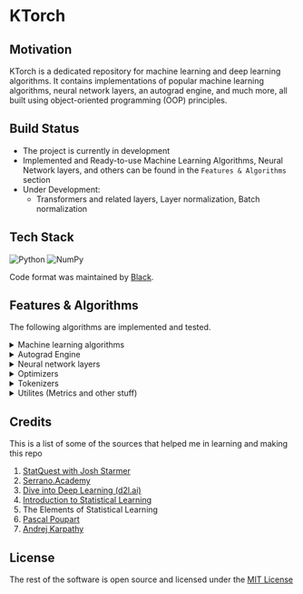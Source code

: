# KTorch

## Motivation

KTorch is a dedicated repository for machine learning and deep learning algorithms. It contains implementations of popular machine learning algorithms, neural network layers, an autograd engine, and much more, all built using object-oriented programming (OOP) principles.

## Build Status

- The project is currently in development
- Implemented and Ready-to-use Machine Learning Algorithms, Neural Network layers, and others can be found in the `Features & Algorithms` section
- Under Development:
  - Transformers and related layers, Layer normalization, Batch normalization

## Tech Stack

<div align="center>
  
[![Python](https://img.shields.io/badge/python-3670A0?style=for-the-badge&logo=python&logoColor=ffdd54)](https://www.python.org/)
![NumPy](https://img.shields.io/badge/numpy-%23013243.svg?style=for-the-badge&logo=numpy&logoColor=white)
  
</div>

Code format was maintained by [Black](https://black.readthedocs.io/en/stable/).

## Features & Algorithms

The following algorithms are implemented and tested.

<details>
<summary>Machine learning algorithms</summary>

- [k-Nearest Neighbors Regressor](./algorithms/neighbors/KNeighborsRegressor.py)
- [k-Nearest Neighbors Classifier](./algorithms/neighbors/KNeighborsClassifier.py)
- [Linear Regression](./algorithms/linear_model/LinearRegression.py)
- [Logistic Regression](./algorithms/linear_model/LogisticRegression.py)
- [Ridge Regression](./algorithms/linear_model/RidgeRegression.py)
- [SGD Regression (Linear/Ridge/Lasso/Elasticnet)](./algorithms/linear_model/SGDRegressor.py)
- [Linear Discriminant Analysis](./algorithms/discriminant_analysis/LinearDiscriminantAnalysis.py)
- [Quadratic Discriminant Analysis](./algorithms/discriminant_analysis/QuadraticDiscriminantAnalysis.py)
- [Gaussian Naive Bayes](./algorithms/naive_bayes/GaussianNB.py)
- [Multinomial Naive Bayes](./algorithms/naive_bayes/MultinomialNB.py)
- [Support Vector Classifier](./algorithms/svm/SVC.py)
- [Decision Tree Regressor](./algorithms/tree/DecisionTreeRegressor.py)
- [Decision Tree Classifier](./algorithms/tree/DecisionTreeClassifier.py)
- [Random Forest Classifier](./algorithms/ensemble/RandomForestClassifier.py)
- [Random Forest Regressor](./algorithms/ensemble/RandomForestRegressor.py)
- [Locally Weighted Regressor](./algorithms/non_parametric/LocallyWeightedRegressor.py)
- [Perceptron](./algorithms/linear_model/Perceptron.py)
- [AdaBoostClassifier](./algorithms/ensemble/AdaBoostClassifier.py)
- [GradientBoostingClassifier](./algorithms/ensemble/GradientBoostingClassifier.py)
- [GradientBoostingRegressor](./algorithms/ensemble/GradientBoostingRegressor.py)
</details>

<details>
  <summary>Autograd Engine</summary>

- [Tensor](./autograd/engine.py) which supports the forward and backward propagations of the following operations:
  - Addition (`__add__`, `__radd__`)
  - Subtraction (`__sub__`, `__rsub__`)
  - Multiplication (`__mul__`, `__rmul__`)
  - Division (`__truediv__`)
  - Power (`__pow__`, `square`)
  - Negation (`__neg__`)
  - Matrix multiplication (`__matmul__`)
  - Relu (`ReLU`)
  - Sigmoid (`sigmoid`)
  - Tanh (`tanh`)
  - Exponential (`exp`)
  - Logarithm (`log`)
  - Sum (`sum`)
  - Mean (`mean`)
  - Variance (`var`)
  - Maximum (`max`)
  - Minimum (`min`)
  - Cosine (`cos`)
  - Sine (`sin`)
  - Greater Than (`__gt__`)
  - Cumulative Distribution Function (`phi`)
  - Split (`split`)
  - Masked Fill (`masked_fill`)
  - Softmax (`softmax`)
  - Unsqueeze (`unsqueeze`)
  - Squeeze (`squeeze`)
  - Transpose (`transpose`)
  - 2D Convolution (`conv2d`)
  - Padding (`pad`)
  - Flip (`flip`)
  - Concatenate (`cat`)
  - Clamp (`clamp`)
  - One Hot Encoding (`one_hot`)
  - Absolute (`abs`)
  - Flatten (`flatten`)
  - View (`view`)
  - Get Item (`__getitem__`)

</details>

<details>
<summary>Neural network layers</summary>

- [Linear Layer](./nn/Linear.py)
- [Conv2d](./nn/Conv2d.py) - A 2D Convolutional layer
- [MaxPool2d](./nn/MaxPool2d.py)
- [AvgPool2d](./nn/AvgPool2d.py)
- [RNNCell](./nn/RNNCell.py) - A single RNN unit with tanh or ReLU non-linearity
- [RNN / Bidirectional RNN](./nn/RNN.py) - A multi-layer RNN using the RNNCell class
- [GRUCell](./nn/GRUCell.py) - A single Gated Recurrent Unit cell
- [GRU / Bidirectional GRU](./nn/GRU.py) - A multi-layer GRU using the GRUCell class
- [LSTMCell](./nn/LSTMCell.py) - A long short term memory cell
- [LSTM](./nn/LSTM.py) - A multi-layer LSTM using the LSTM cell
- [Sequential](./nn/Sequential.py)
- [Flatten](./nn/Flatten.py)
- [Dropout](./nn/Dropout.py)
- Activation Functions
  - [Tanh](./nn/Tanh.py)
  - [Sigmoid](./nn/Sigmoid.py)
  - [Softmax](./nn/Softmax.py)
  - [ReLU](./nn/ReLU.py)
  - [GELU](./nn/GELU.py)
  - [GLU](./nn/GLU.py)
- Loss Functions
  - [NLLLoss](./nn/NLLLoss.py) - negative log liklihood loss
  - [Crossentropy](./nn/CrossEntropyLoss.py) - a more stable version of nll that uses log-sum-exp trick
  - [Binary Crossentropy](./nn/BCELoss.py)
  - [Binary Crossentropy](./nn/BCEWithLogitsLoss.py) - a numerically stable version that uses log-sum-exp trick
  - [Mean Squared Error](./nn/MSELoss.py)
- Interfaces
  - [Module](./nn/Module.py) - Parent class of all neural network layers
  - [RNN Base](./nn/RNNBase.py) - Parent class for recurrent layers, such as: RNN, LSTM and GRU.

</details>

<details>
<summary>Optimizers</summary>

- [Stochastic Gradient Descent / SGD with Momentum / SGD with Nestrov Momentum (NAG)](./optim/SGD.py)
- [RMSProp / Centered RMSProp](./optim/RMSProp.py)
- [AdaDelta](./optim/Adadelta.py)
- [Adagrad](./optim/Adagrad.py)
- [Adam / AMSGrad](./optim/Adam.py)

</details>

<details>
<summary>Tokenizers</summary>

- [Byte Pair Encoding](./tokenizer/BPE.py)

</details>

<details>
<summary>Utilites (Metrics and other stuff)</summary>

</details>

## Credits

This is a list of some of the sources that helped me in learning and making this repo

1. [StatQuest with Josh Starmer](https://www.youtube.com/@statquest)
2. [Serrano.Academy](https://www.youtube.com/@SerranoAcademy)
3. [Dive into Deep Learning (d2l.ai)](https://d2l.ai/)
4. [Introduction to Statistical Learning](https://www.statlearning.com/)
5. The Elements of Statistical Learning
6. [Pascal Poupart](https://www.youtube.com/results?search_query=pascal+poupart)
7. [Andrej Karpathy](https://www.youtube.com/playlist?list=PLAqhIrjkxbuWI23v9cThsA9GvCAUhRvKZ)

## License

The rest of the software is open source and licensed under the [MIT License](https://opensource.org/license/mit/)
